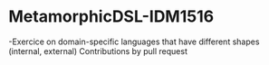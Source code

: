 # MetamorphicDSL-IDM1516
 
-Exercice on domain-specific languages that have different shapes (internal, external) 
Contributions by pull request 


